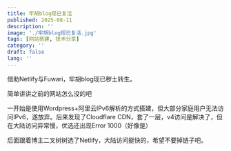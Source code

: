 ```yaml
---
title: 牢胡blog现已复活
published: 2025-08-11
description: ''
image: './牢胡blog现已复活.jpg'
tags: [网站搭建, 技术分享]
category: ''
draft: false 
lang: ''
---
```


借助Netlify与Fuwari，牢胡blog现已秽土转生。

简单讲讲之前的网站怎么没的吧

一开始是使用Wordpress+阿里云IPv6解析的方式搭建，但大部分家庭用户无法访问IPv6，遂放弃。后来发现了Cloudflare CDN，套了一层，v4访问是解决了，但在大陆访问异常慢，优选还出现Error 1000（好像是）

后面跟着博主二叉树树选了Netlify，大陆访问挺快的，希望不要掉链子吧。
